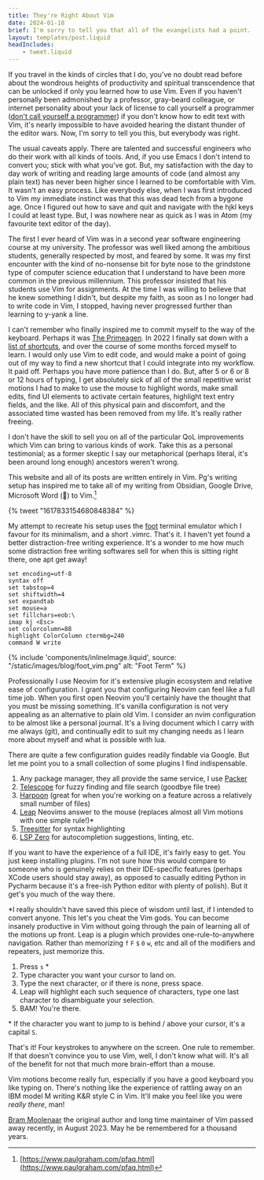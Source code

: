 ```yaml
---
title: They're Right About Vim
date: 2024-01-18
brief: I'm sorry to tell you that all of the evangelists had a point.
layout: templates/post.liquid
headIncludes:
    - tweet.liquid
---
```


If you travel in the kinds of circles that I do, you've no doubt read before
about the wondrous heights of productivity and spiritual transcendence that can
be unlocked if only you learned how to use Vim. Even if you haven't personally
been admonished by a professor, gray-beard colleague, or internet personality
about your lack of license to call yourself a programmer ([don't call yourself a
programmer](https://www.kalzumeus.com/2011/10/28/dont-call-yourself-a-programmer/))
if you don't know how to edit text with Vim, it's nearly impossible to have
avoided hearing the distant thunder of the editor wars. Now, I'm sorry to tell
you this, but everybody was right.

The usual caveats apply. There are talented and successful engineers who do their
work with all kinds of tools. And, if you use Emacs I don't intend to convert
you; stick with what you've got. But, my satisfaction with the day to day work
of writing and reading large amounts of code (and almost any plain text) has
never been higher since I learned to be comfortable with Vim. It wasn't an easy
process. Like everybody else, when I was first introduced to Vim my immediate
instinct was that this was dead tech from a bygone age. Once I figured out how
to save and quit and navigate with the hjkl keys I could at least type. But, I
was nowhere near as quick as I was in Atom (my favourite text editor of the day).

The first I ever heard of Vim was in a second year software engineering course at
my university. The professor was well liked among the ambitious students,
generally respected by most, and feared by some. It was my first encounter with
the kind of no-nonsense bit for byte nose to the grindstone type of computer
science education that I understand to have been more common in the previous
millennium. This professor insisted that his students use Vim for assignments.
At the time I was willing to believe that he knew something I didn't, but
despite my faith, as soon as I no longer had to write code in Vim, I stopped,
having never progressed further than learning to y-yank a line.

I can't remember who finally inspired me to commit myself to the way of the
keyboard. Perhaps it was [The Primeagen](https://www.youtube.com/c/theprimeagen).
In 2022 I finally sat down with a [list of shortcuts](https://vim.rtorr.com/),
and over the course of some months forced myself to learn. I would only use Vim
to edit code, and would make a point of going out of my way to find a new shortcut
that I could integrate into my workflow. It paid off. Perhaps you have more
patience than I do. But, after 5 or 6 or 8 or 12 hours of typing, I get
absolutely sick of all of the small repetitive wrist motions I had to make to
use the mouse to highlight words, make small edits, find UI elements to activate
certain features, highlight text entry fields, and the like. All of this physical
pain and discomfort, and the associated time wasted has been removed from my life.
It's really rather freeing.

I don't have the skill to sell you on all of the particular QoL improvements
which Vim can bring to various kinds of work. Take this as a personal
testimonial; as a former skeptic I say our metaphorical (perhaps literal, it's
been around long enough) ancestors weren't wrong.

This website and all of its posts are written entirely in Vim. Pg's writing
setup has inspired me to take all of my writing from Obsidian, Google Drive,
Microsoft Word (🤢) to Vim.[^1]

{% tweet "1617833154680848384" %}

My attempt to recreate his setup uses the [foot](https://codeberg.org/dnkl/foot) terminal emulator which I favour for its minimalism, and a short .vimrc. That's
it. I haven't yet found a better distraction-free writing experience. It's a
wonder to me how much some distraction free writing softwares sell for when this
is sitting right there, one apt get away!

```vim
set encoding=utf-8
syntax off
set tabstop=4
set shiftwidth=4
set expandtab
set mouse=a
set fillchars=eob:\ 
imap kj <Esc> 
set colorcolumn=88
highlight ColorColumn ctermbg=240
command W write
```

{% include 'components/inlineImage.liquid',
    source: "/static/images/blog/foot_vim.png"
    alt: "Foot Term"
%}

Professionally I use Neovim for it's extensive plugin ecosystem and relative
ease of configuration. I grant you that configuring Neovim can feel like a full
time job. When you first open Neovim you'll certainly have the thought that you
must be missing something. It's vanilla configuration is not very appealing as
an alternative to plain old Vim. I consider an nvim configuration to be almost
like a personal journal. It's a living document which I carry with me always
(git), and continually edit to suit my changing needs as I learn more about
myself and what is possible with lua.

There are quite a few configuration guides readily findable via Google. But let
me point you to a small collection of some plugins I find indispensable.

1. Any package manager, they all provide the same service, I use [Packer](https://github.com/wbthomason/packer.nvim)
2. [Telescope](https://github.com/nvim-telescope/telescope.nvim) for fuzzy finding and file search (goodbye file tree)
3. [Harpoon](https://github.com/ThePrimeagen/harpoon) (great for when you're working on a feature across a relatively small number of files)
4. [Leap](https://github.com/ggandor/leap.nvim) Neovims answer to the mouse (replaces almost all Vim motions with one simple rule!)*
5. [Treesitter](https://github.com/nvim-treesitter/nvim-treesitter) for syntax highlighting
6. [LSP Zero](https://github.com/VonHeikemen/lsp-zero.nvim) for autocompletion suggestions, linting, etc.

If you want to have the experience of a full IDE, it's fairly easy to get. You
just keep installing plugins. I'm not sure how this would compare to someone
who is genuinely relies on their IDE-specific features (perhaps XCode users
should stay away), as opposed to casually editing Python in Pycharm because
it's a free-ish Python editor with plenty of polish). But it get's you much of
the way there.

*I really shouldn't have saved this piece of wisdom until last, if I intended
to convert anyone. This let's you cheat the Vim gods. You can become insanely
productive in Vim without going through the pain of learning all of the motions
up front. Leap is a plugin which provides one-rule-to-anywhere navigation.
Rather than memorizing `f` `F` `$` `0` `w`, etc and all of the modifiers and
repeaters, just memorize this.

1. Press `s` *
2. Type character you want your cursor to land on.
3. Type the next character, or if there is none, press space.
4. Leap will highlight each such sequence of characters, type one last character to disambiguate your selection.
6. BAM! You're there.

\* If the character you want to jump to is behind / above your cursor, it's a
capital `S`. 

That's it! Four keystrokes to anywhere on the screen. One rule to remember. If
that doesn't convince you to use Vim, well, I don't know what will. It's all of
the benefit for not that much more brain-effort than a mouse.

Vim motions become really fun, especially if you have a good keyboard you like
typing on. There's nothing like the experience of rattling away on an IBM model
M writing K&R style C in Vim. It'll make you feel like you were *really there*,
man!

[Bram Moolenaar](https://en.wikipedia.org/wiki/Bram_Moolenaar) the original
author and long time maintainer of Vim passed away recently, in August 2023. May
he be remembered for a thousand years.

[^1]: [https://www.paulgraham.com/pfaq.html](https://www.paulgraham.com/pfaq.html)
